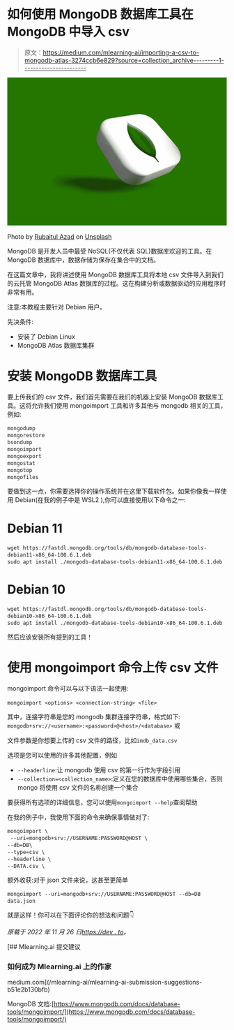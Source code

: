 # 如何使用 MongoDB 数据库工具在 MongoDB 中导入 csv

> 原文：<https://medium.com/mlearning-ai/importing-a-csv-to-mongodb-atlas-3274ccb6e829?source=collection_archive---------1----------------------->

![](img/746c914f7d83c843dfd2ae08896b9c56.png)

Photo by [Rubaitul Azad](https://unsplash.com/@rubaitulazad?utm_source=medium&utm_medium=referral) on [Unsplash](https://unsplash.com?utm_source=medium&utm_medium=referral)

MongoDB 是开发人员中最受 NoSQL(不仅代表 SQL)数据库欢迎的工具。在 MongoDB 数据库中，数据存储为保存在集合中的文档。

在这篇文章中，我将讲述使用 MongoDB 数据库工具将本地 csv 文件导入到我们的云托管 MongoDB Atlas 数据库的过程。这在构建分析或数据驱动的应用程序时非常有用。

注意:本教程主要针对 Debian 用户。

先决条件:

*   安装了 Debian Linux
*   MongoDB Atlas 数据库集群

# 安装 MongoDB 数据库工具

要上传我们的 csv 文件，我们首先需要在我们的机器上安装 MongoDB 数据库工具。这将允许我们使用 mongoimport 工具和许多其他与 mongodb 相关的工具，例如:

```
mongodump
mongorestore
bsondump
mongoimport
mongoexport
mongostat
mongotop
mongofiles
```

要做到这一点，你需要选择你的操作系统并在这里下载软件包。如果你像我一样使用 Debian(在我的例子中是 WSL2 ),你可以直接使用以下命令之一:

# Debian 11

```
wget https://fastdl.mongodb.org/tools/db/mongodb-database-tools-debian11-x86_64-100.6.1.deb 
sudo apt install ./mongodb-database-tools-debian11-x86_64-100.6.1.deb
```

# Debian 10

```
wget https://fastdl.mongodb.org/tools/db/mongodb-database-tools-debian10-x86_64-100.6.1.deb 
sudo apt install ./mongodb-database-tools-debian10-x86_64-100.6.1.deb
```

然后应该安装所有提到的工具！

# 使用 mongoimport 命令上传 csv 文件

mongoimport 命令可以与以下语法一起使用:

`mongoimport <options> <connection-string> <file>`

其中，连接字符串是您的 mongodb 集群连接字符串，格式如下:
`mongodb+srv://<username>:<password>@<host>/<database>` 或

文件参数是你想要上传的 csv 文件的路径，比如`imdb_data.csv`

选项是您可以使用的许多其他配置，例如

*   `--headerline`:让 mongodb 使用 csv 的第一行作为字段引用
*   `--collection=<collection_name>`:定义在您的数据库中使用哪些集合，否则 mongo 将使用 csv 文件的名称创建一个集合

要获得所有选项的详细信息，您可以使用`mongoimport --help`查阅帮助

在我的例子中，我使用下面的命令来确保事情做对了:

```
mongoimport \
 --uri=mongodb+srv://USERNAME:PASSWORD@HOST \ 
--db=DB\ 
--type=csv \ 
--headerline \ 
--DATA.csv \
```

额外收获:对于 json 文件来说，这甚至更简单

```
mongoimport --uri=mongodb+srv://USERNAME:PASSWORD@HOST --db=DB data.json
```

就是这样！你可以在下面评论你的想法和问题👇

*原载于 2022 年 11 月 26 日*[*https://dev . to*](https://dev.to/duranbe/importing-a-csv-to-mongodb-atlas-on-debian-with-mongoimport-26i6)*。*

[](/mlearning-ai/mlearning-ai-submission-suggestions-b51e2b130bfb) [## Mlearning.ai 提交建议

### 如何成为 Mlearning.ai 上的作家

medium.com](/mlearning-ai/mlearning-ai-submission-suggestions-b51e2b130bfb) 

MongoDB 文档:[https://www.mongodb.com/docs/database-tools/mongoimport/](https://www.mongodb.com/docs/database-tools/mongoimport/)